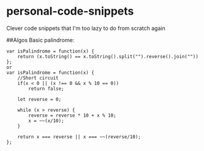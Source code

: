 # personal-code-snippets
Clever code snippets that I'm too lazy to do from scratch again


##Algos
Basic palindrome:
```
var isPalindrome = function(x) {
    return (x.toString() == x.toString().split("").reverse().join(""))
};
or
var isPalindrome = function(x) {
    //Short circuit 
    if(x < 0 || (x !== 0 && x % 10 == 0))
        return false;

    let reverse = 0;
    
    while (x > reverse) {
        reverse = reverse * 10 + x % 10;
        x = ~~(x/10);
    }
    
    return x === reverse || x === ~~(reverse/10);
};
```
